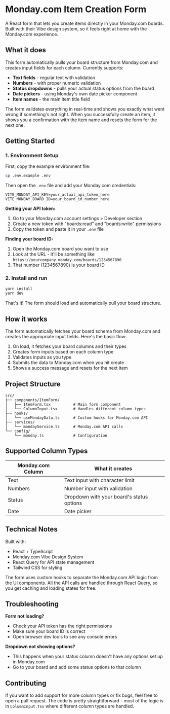 # Monday.com Item Creation Form

A React form that lets you create items directly in your Monday.com boards. Built with their Vibe design system, so it feels right at home with the Monday.com experience.

## What it does

This form automatically pulls your board structure from Monday.com and creates input fields for each column. Currently supports:

- **Text fields** - regular text with validation
- **Numbers** - with proper numeric validation
- **Status dropdowns** - pulls your actual status options from the board
- **Date pickers** - using Monday's own date picker component
- **Item names** - the main item title field

The form validates everything in real-time and shows you exactly what went wrong if something's not right. When you successfully create an item, it shows you a confirmation with the item name and resets the form for the next one.

## Getting Started

### 1. Environment Setup

First, copy the example environment file:

```bash
cp .env.example .env
```

Then open the `.env` file and add your Monday.com credentials:

```env
VITE_MONDAY_API_KEY=your_actual_api_token_here
VITE_MONDAY_BOARD_ID=your_board_id_number_here
```

**Getting your API token:**

1. Go to your Monday.com account settings > Developer section
2. Create a new token with "boards:read" and "boards:write" permissions
3. Copy the token and paste it in your `.env` file

**Finding your board ID:**

1. Open the Monday.com board you want to use
2. Look at the URL - it'll be something like `https://yourcompany.monday.com/boards/1234567890`
3. That number (1234567890) is your board ID

### 2. Install and run

```bash
yarn install
yarn dev
```

That's it! The form should load and automatically pull your board structure.

## How it works

The form automatically fetches your board schema from Monday.com and creates the appropriate input fields. Here's the basic flow:

1. On load, it fetches your board columns and their types
2. Creates form inputs based on each column type
3. Validates inputs as you type
4. Submits the data to Monday.com when you hit create
5. Shows a success message and resets for the next item

## Project Structure

```
src/
├── components/ItemForm/
│   ├── ItemForm.tsx          # Main form component
│   └── ColumnInput.tsx       # Handles different column types
├── hooks/
│   └── useMondayData.ts      # Custom hooks for Monday.com API
├── services/
│   └── mondayService.ts      # Monday.com API calls
└── config/
    └── monday.ts             # Configuration
```

## Supported Column Types

| Monday.com Column | What it creates                           |
| ----------------- | ----------------------------------------- |
| Text              | Text input with character limit           |
| Numbers           | Number input with validation              |
| Status            | Dropdown with your board's status options |
| Date              | Date picker                               |

## Technical Notes

Built with:

- React + TypeScript
- Monday.com Vibe Design System
- React Query for API state management
- Tailwind CSS for styling

The form uses custom hooks to separate the Monday.com API logic from the UI components. All the API calls are handled through React Query, so you get caching and loading states for free.

## Troubleshooting

**Form not loading?**

- Check your API token has the right permissions
- Make sure your board ID is correct
- Open browser dev tools to see any console errors

**Dropdown not showing options?**

- This happens when your status column doesn't have any options set up in Monday.com
- Go to your board and add some status options to that column

## Contributing

If you want to add support for more column types or fix bugs, feel free to open a pull request. The code is pretty straightforward - most of the logic is in `ColumnInput.tsx` where different column types are handled.
